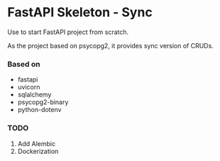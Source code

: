 # FastAPI Skeleton - Sync

Use to start FastAPI project from scratch.

As the project based on psycopg2, it provides sync version of CRUDs.


### Based on

- fastapi
- uvicorn
- sqlalchemy
- psycopg2-binary
- python-dotenv

### TODO

1. Add Alembic
2. Dockerization